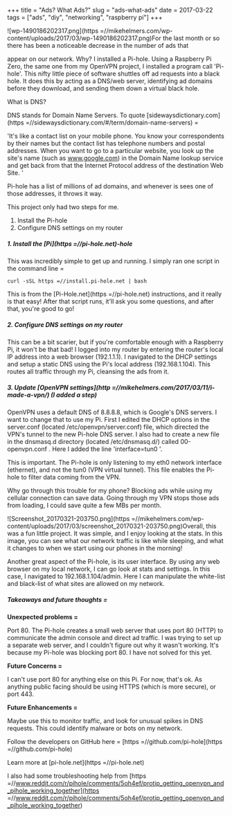 +++
title = "Ads? What Ads?"
slug = "ads-what-ads"
date = 2017-03-22
tags = ["ads", "diy", "networking", "raspberry pi"]
+++

![wp-1490186202317.png](https =//mikehelmers.com/wp-content/uploads/2017/03/wp-1490186202317.png)For the last month or so there has been a noticeable decrease in the number of ads that

appear on our network. Why? I installed a Pi-hole. Using a Raspberry Pi Zero, the same one from my OpenVPN project, I installed a program call 'Pi-hole'. This nifty little piece of software shuttles off ad requests into a black hole. It does this by acting as a DNS/web server, identifying ad domains before they download, and sending them down a virtual black hole.

What is DNS?

DNS stands for Domain Name Servers. To quote [sidewaysdictionary.com](https =//sidewaysdictionary.com/#/term/domain-name-servers) =

'It's like a contact list on your mobile phone. You know your correspondents by their names but the contact list has telephone numbers and postal addresses. When you want to go to a particular website, you look up the site's name (such as www.google.com) in the Domain Name lookup service and get back from that the Internet Protocol address of the destination Web Site. '

Pi-hole has a list of millions of ad domains, and whenever is sees one of those addresses, it throws it way.

This project only had two steps for me.

1. Install the Pi-hole
2. Configure DNS settings on my router

##### 1. Install the [Pi](https =//pi-hole.net)-hole

This was incredibly simple to get up and running. I simply ran one script in the command line =

    curl -sSL https =//install.pi-hole.net | bash

This is from the [Pi-Hole.net](https =//pi-hole.net) instructions, and it really is that easy! After that script runs, it'll ask you some questions, and after that, you're good to go!

##### 2. Configure DNS settings on my router

This can be a bit scarier, but if you're comfortable enough with a Raspberry Pi, it won't be that bad! I logged into my router by entering the router's local IP address into a web browser (192.1.1.1). I navigated to the DHCP settings and setup a static DNS using the Pi's local address (192.168.1.104). This routes all traffic through my Pi, cleansing the ads from it.

##### 3. Update [OpenVPN settings](http =//mikehelmers.com/2017/03/11/i-made-a-vpn/) (I added a step)

OpenVPN uses a default DNS of 8.8.8.8, which is Google's DNS servers. I want to change that to use my Pi. First I edited the DHCP options in the server.conf (located /etc/openvpn/server.conf) file, which directed the VPN's tunnel to the new Pi-hole DNS server. I also had to create a new file in the dnsmasq.d directory (located /etc/dnsmasq.d/) called 00-openvpn.conf . Here I added the line 'interface=tun0 '.

This is important. The Pi-hole is only listening to my eth0 network interface (ethernet), and not the tun0 (VPN virtual tunnel). This file enables the Pi-hole to filter data coming from the VPN.

Why go through this trouble for my phone? Blocking ads while using my cellular connection can save data. Going through my VPN stops those ads from loading, I could save quite a few MBs per month.

![Screenshot_20170321-203750.png](https =//mikehelmers.com/wp-content/uploads/2017/03/screenshot_20170321-203750.png)Overall, this was a fun little project. It was simple, and I enjoy looking at the stats. In this image, you can see what our network traffic is like while sleeping, and what it changes to when we start using our phones in the morning!

Another great aspect of the Pi-hole, is its user interface. By using any web browser on my local network, I can go look at stats and settings. In this case, I navigated to 192.168.1.104/admin. Here I can manipulate the white-list and black-list of what sites are allowed on my network.

##### Takeaways and future thoughts =

**Unexpected problems =**

Port 80. The Pi-hole creates a small web server that uses port 80 (HTTP) to communicate the admin console and direct ad traffic. I was trying to set up a separate web server, and I couldn't figure out why it wasn't working. It's because my Pi-hole was blocking port 80. I have not solved for this yet.

**Future Concerns =**

I can't use port 80 for anything else on this Pi. For now, that's ok. As anything public facing should be using HTTPS (which is more secure), or port 443.

**Future Enhancements =**

Maybe use this to monitor traffic, and look for unusual spikes in DNS requests. This could identify malware or bots on my network.

Follow the developers on GitHub here = [https =//github.com/pi-hole](https =//github.com/pi-hole)

Learn more at [pi-hole.net](https =//pi-hole.net)

I also had some troubleshooting help from [https =//www.reddit.com/r/pihole/comments/5oh4ef/protip_getting_openvpn_and_pihole_working_together](https =//www.reddit.com/r/pihole/comments/5oh4ef/protip_getting_openvpn_and_pihole_working_together)

